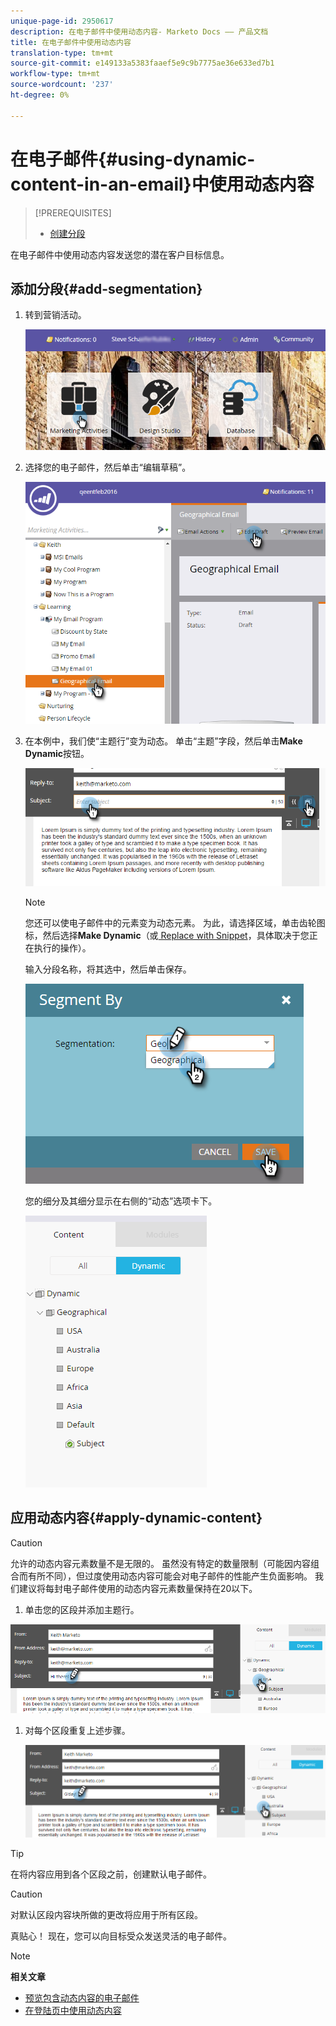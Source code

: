 ```yaml
---
unique-page-id: 2950617
description: 在电子邮件中使用动态内容- Marketo Docs —— 产品文档
title: 在电子邮件中使用动态内容
translation-type: tm+mt
source-git-commit: e149133a5383faaef5e9c9b7775ae36e633ed7b1
workflow-type: tm+mt
source-wordcount: '237'
ht-degree: 0%

---
```



# 在电子邮件{#using-dynamic-content-in-an-email}中使用动态内容

>[!PREREQUISITES]
>
>* [创建分段](../../../../product-docs/personalization/segmentation-and-snippets/segmentation/create-a-segmentation.md)

>



在电子邮件中使用动态内容发送您的潜在客户目标信息。

## 添加分段{#add-segmentation}

1. 转到营销活动。

   ![](assets/login-marketing-activities.png)

1. 选择您的电子邮件，然后单击“编辑草稿”。

   ![](assets/1.2.png)

1. 在本例中，我们使“主题行”变为动态。 单击“主题”字段，然后单击&#x200B;**Make Dynamic**&#x200B;按钮。

   ![](assets/1.3.png)

   >[!NOTE]
   >
   >您还可以使电子邮件中的元素变为动态元素。 为此，请选择区域，单击齿轮图标，然后选择&#x200B;**Make Dynamic**（或[ Replace with Snippet](../../../../product-docs/personalization/segmentation-and-snippets/snippets/create-a-snippet.md)，具体取决于您正在执行的操作）。

   输入分段名称，将其选中，然后单击保存。

   ![](assets/1.4.png)

   您的细分及其细分显示在右侧的“动态”选项卡下。

   ![](assets/1.5.png)

## 应用动态内容{#apply-dynamic-content}

>[!CAUTION]
>
>允许的动态内容元素数量不是无限的。 虽然没有特定的数量限制（可能因内容组合而有所不同），但过度使用动态内容可能会对电子邮件的性能产生负面影响。 我们建议将每封电子邮件使用的动态内容元素数量保持在20以下。

1. 单击您的区段并添加主题行。

![](assets/2.1.png)

1. 对每个区段重复上述步骤。

   ![](assets/2.2.png)

>[!TIP]
>
>在将内容应用到各个区段之前，创建默认电子邮件。

>[!CAUTION]
>
>对默认区段内容块所做的更改将应用于所有区段。

真贴心！ 现在，您可以向目标受众发送灵活的电子邮件。

>[!NOTE]
>
>**相关文章**
>
>* [预览包含动态内容的电子邮件](preview-an-email-with-dynamic-content.md)
>* [在登陆页中使用动态内容](../../../../product-docs/demand-generation/landing-pages/free-form-landing-pages/use-dynamic-content-in-a-free-form-landing-page.md)

>



